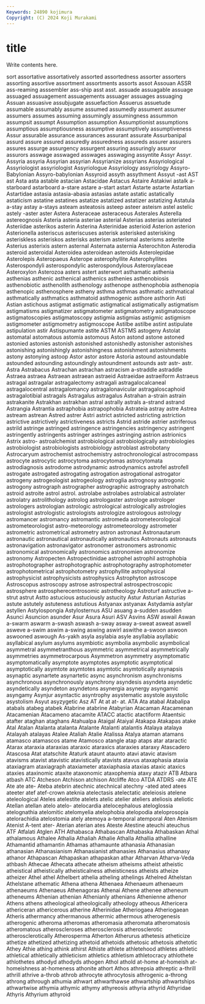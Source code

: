 ```yaml
---
Keywords: 24890 kojimura
Copyright: (C) 2024 Koji Murakami
---
```


# title

Write contents here.



sort assortative assortatively assorted assortedness assorter
assorters assorting assortive assortment assortments assorts assot Assouan ASSR ass-reaming
asssembler ass-ship asst asst. assuade assuagable assuage assuaged assuagement assuagements
assuager assuages assuaging Assuan assuasive assubjugate assuefaction Assuerus assuetude assumable
assumably assume assumed assumedly assument assumer assumers assumes assuming assumingly
assumingness assummon assumpsit assumpt Assumption assumption Assumptionist assumptions assumptious assumptiousness
assumptive assumptively assumptiveness Assur assurable assurance assurances assurant assurate Assurbanipal
assurd assure assured assuredly assuredness assureds assurer assurers assures assurge
assurgency assurgent assuring assuringly assuror assurors asswage asswaged asswages asswaging
assyntite Assyr Assyr. Assyria assyria Assyrian assyrian Assyrianize assyrians Assyriological
Assyriologist assyriologist Assyriologue Assyriology assyriology Assyro-Babylonian Assyro-babylonian Assyroid assyth assythment
Assyut -ast AST ast Asta asta astable astacian Astacidae Astacus
Astaire Astakiwi astalk a-starboard astarboard a-stare astare a-start astart Astarte
astarte Astartian Astartidae astasia astasia-abasia astasias astate astatic astatically astaticism
astatine astatines astatize astatized astatizer astatizing Astatula a-stay astay a-stays
asteam asteatosis asteep asteer asteism astel astelic astely -aster aster
Astera Asteraceae asteraceous Asterales Asterella astereognosis Asteria asteria asteriae asterial
Asterias asterias asteriated Asteriidae asterikos asterin Asterina Asterinidae asterioid Asterion
asterion Asterionella asteriscus asteriscuses asterisk asterisked asterisking asteriskless asteriskos asterisks
asterism asterismal asterisms asterite Asterius asterixis astern asternal Asternata asternia
Asterochiton Asterodia asteroid asteroidal Asteroidea asteroidean asteroids Asterolepidae Asterolepis Asteropaeus
Asterope asterophyllite Asterophyllites Asterospondyli asterospondylic asterospondylous Asteroxylaceae Asteroxylon Asterozoa asters
astert asterwort asthamatic asthenia asthenias asthenic asthenical asthenics asthenies asthenobiosis
asthenobiotic asthenolith asthenology asthenope asthenophobia asthenopia asthenopic asthenosphere astheny asthma
asthmas asthmatic asthmatical asthmatically asthmatics asthmatoid asthmogenic asthore asthorin Asti
Astian astichous astigmat astigmatic astigmatical astigmatically astigmatism astigmatisms astigmatizer astigmatometer
astigmatometry astigmatoscope astigmatoscopies astigmatoscopy astigmia astigmias astigmic astigmism astigmometer astigmometry
astigmoscope Astilbe astilbe astint astipulate astipulation astir Astispumante astite ASTM
ASTMS astogeny Astolat astomatal astomatous astomia astomous Aston astond astone
astoned astonied astonies astonish astonished astonishedly astonisher astonishes astonishing astonishingly
astonishingness astonishment astonishments astony astonying astoop Astor astor astore Astoria
astound astoundable astounded astounding astoundingly astoundment astounds astr astr- astr.
Astra Astrabacus Astrachan astrachan astracism a-straddle astraddle Astraea astraea Astraean
astraean astraeid Astraeidae astraeiform Astraeus astragal astragalar astragalectomy astragali astragalocalcaneal
astragalocentral astragalomancy astragalonavicular astragaloscaphoid astragalotibial astragals Astragalus astragalus Astrahan a-strain
astrain astrakanite Astrakhan astrakhan astral astrally astrals a-strand astrand Astrangia
Astrantia astraphobia astrapophobia Astrateia astray astre Astrea astream astrean Astred
astrer Astri astrict astricted astricting astriction astrictive astrictively astrictiveness astricts
Astrid astride astrier astriferous astrild astringe astringed astringence astringencies astringency
astringent astringently astringents astringer astringes astringing astrion astrionics Astrix astro-
astroalchemist astrobiological astrobiologically astrobiologies astrobiologist astrobiologists astrobiology astroblast astrobotany Astrocaryum
astrochemist astrochemistry astrochronological astrocompass astrocyte astrocytic astrocytoma astrocytomas astrocytomata astrodiagnosis
astrodome astrodynamic astrodynamics astrofel astrofell astrogate astrogated astrogating astrogation astrogational
astrogator astrogeny astrogeologist astrogeology astroglia astrognosy astrogonic astrogony astrograph astrographer
astrographic astrography astrohatch astroid astroite astrol astrol. astrolabe astrolabes astrolabical
astrolater astrolatry astrolithology astrolog astrologaster astrologe astrologer astrologers astrologian astrologic
astrological astrologically astrologies astrologist astrologistic astrologists astrologize astrologous astrology astromancer
astromancy astromantic astromeda astrometeorological astrometeorologist astro-meteorology astrometeorology astrometer astrometric astrometrical
astrometry astron astronaut Astronautarum astronautic astronautical astronautically astronautics Astronauts astronauts
astronavigation astronavigator astronomer astronomers astronomic astronomical astronomically astronomics astronomien astronomize
astronomy Astropecten Astropectinidae astrophel astrophil astrophobia astrophotographer astrophotographic astrophotography astrophotometer
astrophotometrical astrophotometry astrophyllite astrophysical astrophysicist astrophysicists astrophysics Astrophyton astroscope Astroscopus
astroscopy astrose astrospectral astrospectroscopic astrosphere astrospherecentrosomic astrotheology Astroturf astructive a-strut
astrut Astto astucious astuciously astucity Astur Asturian Asturias astute astutely
astuteness astutious Astyanax astyanax Astydamia astylar astyllen Astylospongia Astylosternus ASU
asuang a-sudden asudden Asunci Asuncion asunder Asur Asura Asuri ASV
Asvins ASW aswail Aswan a-swarm aswarm a-swash aswash a-sway asway
a-sweat asweat aswell asweve a-swim aswim a-swing aswing aswirl aswithe
a-swoon aswoon aswooned aswough As-yakh asyla asylabia asyle asyllabia asyllabic
asyllabical asylum asylums asymbiotic asymbolia asymbolic asymbolical asymmetral asymmetranthous asymmetric
asymmetrical asymmetrically asymmetries asymmetrocarpous Asymmetron asymmetry asymptomatic asymptomatically asymptote asymptotes
asymptotic asymptotical asymptotically asymtote asymtotes asymtotic asymtotically asynapsis asynaptic asynartete
asynartetic async asynchronism asynchronisms asynchronous asynchronously asynchrony asyndesis asyndeta asyndetic
asyndetically asyndeton asyndetons asynergia asynergy asyngamic asyngamy Asynjur asyntactic asyntrophy
asystematic asystole asystolic asystolism Asyut asyzygetic Asz AT At at
at- at. ATA Ata atabal Atabalipa atabals atabeg atabek Atabrine
atabrine Atabyrian Atacaman Atacamenan Atacamenian Atacameno atacamite ATACC atactic atactiform
Ataentsic atafter ataghan ataghans Atahualpa Ataigal Ataiyal Atakapa Atakapas atake
Atal Atalan Atalanta atalanta Atalante Atalanti atalantis Atalaya atalaya Atalayah
atalayas Atalee Ataliah Atalie Atalissa Atalya ataman atamans atamasco atamascos
atame Atamosco atangle atap ataps atar ataractic Atarax ataraxia ataraxias
ataraxic ataraxics ataraxies ataraxy Atascadero Atascosa Atat atatschite Ataturk ataunt
ataunto atavi atavic atavism atavisms atavist atavistic atavistically atavists atavus
ataxaphasia ataxia ataxiagram ataxiagraph ataxiameter ataxiaphasia ataxias ataxic ataxics ataxies
ataxinomic ataxite ataxonomic ataxophemia ataxy atazir ATB Atbara atbash ATC
Atcheson Atchison atchison Atcliffe Atco ATDA ATDRS -ate ATE Ate
ate ate- Ateba atebrin atechnic atechnical atechny -ated ated atees
ateeter atef atef-crown ateknia atelectasis atelectatic ateleiosis atelene ateleological Ateles
atelestite atelets atelic atelier ateliers ateliosis ateliotic Atellan atellan atelo
atelo- atelocardia atelocephalous ateloglossia atelognathia atelomitic atelomyelia atelophobia atelopodia ateloprosopia
atelorachidia atelostomia ately atemoya a-temporal atemporal Aten Atenism Atenist A-tent
ater- Aterian aterian ates Ateste Atestine ateuchi ateuchus ATF Atfalati
Atglen ATH Athabasca Athabascan Athabaska Athabaskan Athal athalamous Athalee Athalia
Athaliah Athalie Athalla Athallia athalline Athamantid athamantin Athamas athamaunte athanasia
Athanasian athanasian Athanasianism Athanasianist athanasies Athanasius athanasy athanor Athapascan Athapaskan
athapaskan athar Atharvan Atharva-Veda athbash Athecae Athecata athecate atheism atheisms
atheist atheistic atheistical atheistically atheisticalness atheisticness atheists atheize atheizer Athel
athel Athelbert athelia atheling athelings Athelred Athelstan Athelstane athematic Athena
athena Athenaea Athenaeum athenaeum athenaeums Athenaeus Athenagoras Athenai Athene athenee
atheneum atheneums Athenian athenian Athenianly athenians Athenienne athenor Athens athens
atheological atheologically atheology atheous Athericera athericeran athericerous atherine Atherinidae Atheriogaea
Atheriogaean Atheris athermancy athermanous athermic athermous atherogenesis atherogenic atheroma atheromas
atheromasia atheromata atheromatosis atheromatous atheroscleroses atherosclerosis atherosclerotic atherosclerotically Atherosperma Atherton
Atherurus athetesis atheticize athetize athetized athetizing athetoid athetoids athetosic athetosis
athetotic Athey Athie athing athink athirst Athiste athlete athletehood athletes
athletic athletical athletically athleticism athletics athletism athletocracy athlothete athlothetes athodyd
athodyds athogen Athol athold at-home at-homeish at-homeishness at-homeness athonite athort
Athos athrepsia athreptic a-thrill athrill athrive a-throb athrob athrocyte athrocytosis
athrogenic a-throng athrong athrough athumia athwart athwarthawse athwartship athwartships athwartwise
athymia athymic athymy athyreosis athyria athyrid Athyridae Athyris Athyrium athyroid
